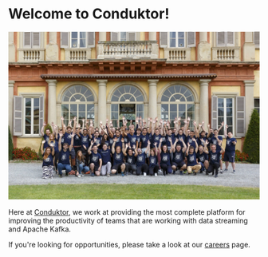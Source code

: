 # Welcome to Conduktor!

![Be Conduktor](https://github.com/conduktor/.github/blob/main/profile/team.jpg)

Here at [Conduktor](https://conduktor.io/), we work at providing the most complete platform for improving the productivity of
teams that are working with data streaming and Apache Kafka.

If you're looking for opportunities, please take a look at our [careers](https://www.conduktor.io/careers) page.

